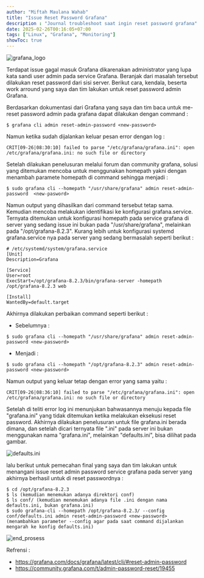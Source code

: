 ```yaml
---
author: "Miftah Maulana Wahab"
title: "Issue Reset Password Grafana"
description : "Journal troubleshoot saat ingin reset password grafana"
date: 2025-02-26T00:16:05+07:00
tags: ["Linux", "Grafana", "Monitoring"]
showToc: true
---
```


![grafana_logo](https://miftah-maulana.my.id/assets/images/Grafana_issue/grafana_logo.png)

Terdapat issue gagal masuk Grafana dikarenakan administrator yang lupa kata sandi user admin pada service Grafana. Beranjak dari masalah tersebut dilakukan reset password dari sisi server. Berikut cara, kendala, 
beserta work arround yang saya dan tim lakukan untuk reset password admin Grafana.

Berdasarkan dokumentasi dari Grafana yang saya dan tim baca untuk me-reset password admin pada grafana dapat dilakukan dengan command :

```
$ grafana cli admin reset-admin-password <new-password>
```

Namun ketika sudah dijalankan keluar pesan error dengan log : 

```
CRIT[09-26|08:30:10] failed to parse "/etc/grafana/grafana.ini": open /etc/grafana/grafana.ini: no such file or directory
```

Setelah dilakukan penelusuran melalui forum dan community grafana, solusi yang ditemukan mencoba untuk menggunakan homepath yakni dengan menambah paramete homepath di command sehingga menjadi :
```
$ sudo grafana cli --homepath "/usr/share/grafana" admin reset-admin-password  <new-pasword>
```
Namun output yang dihasilkan dari command tersebut tetap sama. Kemudian mencoba melakukan identifikasi ke konfigurasi grafana.service. Ternyata ditemukan untuk konfigurasi homepath pada service grafana di server 
yang sedang issue ini bukan pada "/usr/share/grafana", melainkan pada "/opt/grafana-8.2.3". Kurang lebih untuk konfigurasi systemd grafana.service nya pada server yang sedang bermasalah seperti berikut :

```
# /etc/systemd/system/grafana.service
[Unit]
Description=Grafana

[Service]
User=root
ExecStart=/opt/grafana-8.2.3/bin/grafana-server -homepath /opt/grafana-8.2.3 web

[Install]
WantedBy=default.target
```

Akhirnya dilakukan perbaikan command seperti berikut :
- Sebelumnya :
```
$ sudo grafana cli --homepath "/usr/share/grafana" admin reset-admin-password <new-password>
```
- Menjadi :
```
$ sudo grafana cli --homepath "/opt/grafana-8.2.3" admin reset-admin-password <new-password>
```

Namun output yang keluar tetap dengan error yang sama yaitu :

```
CRIT[09-26|08:36:10] failed to parse "/etc/grafana/grafana.ini": open /etc/grafana/grafana.ini: no such file or directory
```
Setelah di teliti error log ini menunjukan bahwasannya menuju kepada file "grafana.ini" yang tidak ditemukan ketika melakukan eksekusi reset password. Akhirnya dilakukan penelusuran untuk file grafana.ini 
berada dimana, dan setelah dicari ternyata file ".ini" pada server ini bukan menggunakan nama "grafana.ini", melainkan "defaults.ini", bisa dilihat pada gambar.

![defaults.ini](https://miftah-maulana.my.id/assets/images/Grafana_issue/defaults_ini.png)

lalu berikut untuk pemecahan final yang saya dan tim lakukan untuk menangani issue reset admin password service grafana pada server yang akhirnya berhasil untuk di reset passwordnya :

```
$ cd /opt/grafana-8.2.3 
$ ls (kemudian menemukan adanya direktori conf)
$ ls conf/ (kemudian menemukan adanya file .ini dengan nama defaults.ini, bukan grafana.ini)
$ sudo grafana-cli --homepath /opt/grafana-8.2.3/ --config conf/defaults.ini admin reset-admin-password <new-password> (menambahkan parameter --config agar pada saat command dijalankan mengarah ke konfig defaults.ini)
```
![end_prosess](https://miftah-maulana.my.id/assets/images/Grafana_issue/end_process_password_success_reset.png)


Refrensi :
- https://grafana.com/docs/grafana/latest/cli/#reset-admin-password
- https://community.grafana.com/t/admin-password-reset/19455
